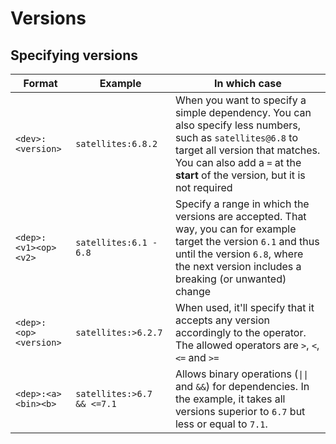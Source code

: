 # Versions

## Specifying versions

| Format                | Example                    | In which case                                                                                                                                                                                                                 |
|-----------------------|----------------------------|-------------------------------------------------------------------------------------------------------------------------------------------------------------------------------------------------------------------------------|
| `<dev>:<version>`     | `satellites:6.8.2`         | When you want to specify a simple dependency. You can also specify less numbers, such as `satellites@6.8` to target all version that matches.  You can also add a `=` at the **start** of the version, but it is not required |
| `<dep>:<v1><op><v2>`  | `satellites:6.1 - 6.8`     | Specify a range in which the versions are accepted. That way, you can for example target the version `6.1` and thus until the version `6.8`, where the next version includes a breaking (or unwanted) change                  |
| `<dep>:<op><version>` | `satellites:>6.2.7`        | When used, it'll specify that it accepts any version accordingly to the operator. The allowed operators are `>`, `<`, `<=` and `>=`                                                                                           |
| `<dep>:<a><bin><b>`   | `satellites:>6.7 && <=7.1` | Allows binary operations  (`\|\|` and `&&`) for dependencies. In the example, it takes all versions superior to `6.7` but less or equal to `7.1`.                                                                             |
